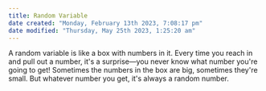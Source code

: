 ```yaml
---
title: Random Variable
date created: "Monday, February 13th 2023, 7:08:17 pm"
date modified: "Thursday, May 25th 2023, 1:25:20 am"
---
```


A random variable is like a box with numbers in it. Every time you reach in and pull out a number, it's a surprise—you never know what number you're going to get! Sometimes the numbers in the box are big, sometimes they're small. But whatever number you get, it's always a random number.
